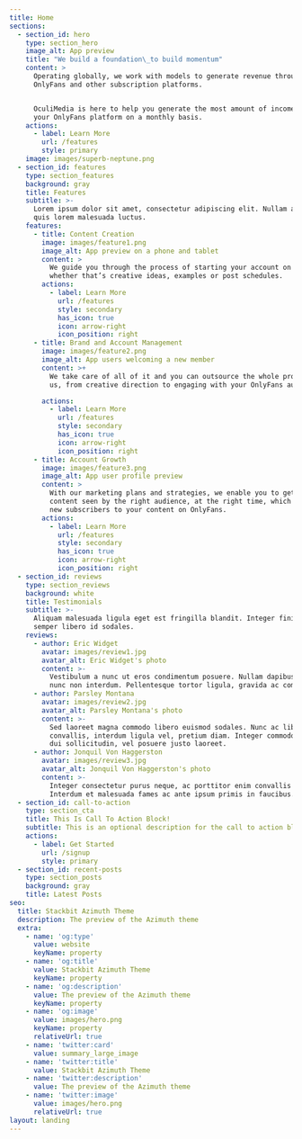 ```yaml
---
title: Home
sections:
  - section_id: hero
    type: section_hero
    image_alt: App preview
    title: "We build a foundation\_to build momentum"
    content: >
      Operating globally, we work with models to generate revenue through
      OnlyFans and other subscription platforms.


      OculiMedia is here to help you generate the most amount of income through
      your OnlyFans platform on a monthly basis.
    actions:
      - label: Learn More
        url: /features
        style: primary
    image: images/superb-neptune.png
  - section_id: features
    type: section_features
    background: gray
    title: Features
    subtitle: >-
      Lorem ipsum dolor sit amet, consectetur adipiscing elit. Nullam a metus
      quis lorem malesuada luctus.
    features:
      - title: Content Creation
        image: images/feature1.png
        image_alt: App preview on a phone and tablet
        content: >
          We guide you through the process of starting your account on OnlyFans,
          whether that’s creative ideas, examples or post schedules.
        actions:
          - label: Learn More
            url: /features
            style: secondary
            has_icon: true
            icon: arrow-right
            icon_position: right
      - title: Brand and Account Management
        image: images/feature2.png
        image_alt: App users welcoming a new member
        content: >+
          We take care of all of it and you can outsource the whole process to
          us, from creative direction to engaging with your OnlyFans audience.

        actions:
          - label: Learn More
            url: /features
            style: secondary
            has_icon: true
            icon: arrow-right
            icon_position: right
      - title: Account Growth
        image: images/feature3.png
        image_alt: App user profile preview
        content: >
          With our marketing plans and strategies, we enable you to get your
          content seen by the right audience, at the right time, which drives
          new subscribers to your content on OnlyFans.
        actions:
          - label: Learn More
            url: /features
            style: secondary
            has_icon: true
            icon: arrow-right
            icon_position: right
  - section_id: reviews
    type: section_reviews
    background: white
    title: Testimonials
    subtitle: >-
      Aliquam malesuada ligula eget est fringilla blandit. Integer finibus
      semper libero id sodales.
    reviews:
      - author: Eric Widget
        avatar: images/review1.jpg
        avatar_alt: Eric Widget's photo
        content: >-
          Vestibulum a nunc ut eros condimentum posuere. Nullam dapibus quis
          nunc non interdum. Pellentesque tortor ligula, gravida ac commodo eu.
      - author: Parsley Montana
        avatar: images/review2.jpg
        avatar_alt: Parsley Montana's photo
        content: >-
          Sed laoreet magna commodo libero euismod sodales. Nunc ac libero
          convallis, interdum ligula vel, pretium diam. Integer commodo sem at
          dui sollicitudin, vel posuere justo laoreet.
      - author: Jonquil Von Haggerston
        avatar: images/review3.jpg
        avatar_alt: Jonquil Von Haggerston's photo
        content: >-
          Integer consectetur purus neque, ac porttitor enim convallis vitae.
          Interdum et malesuada fames ac ante ipsum primis in faucibus.
  - section_id: call-to-action
    type: section_cta
    title: This Is Call To Action Block!
    subtitle: This is an optional description for the call to action block.
    actions:
      - label: Get Started
        url: /signup
        style: primary
  - section_id: recent-posts
    type: section_posts
    background: gray
    title: Latest Posts
seo:
  title: Stackbit Azimuth Theme
  description: The preview of the Azimuth theme
  extra:
    - name: 'og:type'
      value: website
      keyName: property
    - name: 'og:title'
      value: Stackbit Azimuth Theme
      keyName: property
    - name: 'og:description'
      value: The preview of the Azimuth theme
      keyName: property
    - name: 'og:image'
      value: images/hero.png
      keyName: property
      relativeUrl: true
    - name: 'twitter:card'
      value: summary_large_image
    - name: 'twitter:title'
      value: Stackbit Azimuth Theme
    - name: 'twitter:description'
      value: The preview of the Azimuth theme
    - name: 'twitter:image'
      value: images/hero.png
      relativeUrl: true
layout: landing
---
```

